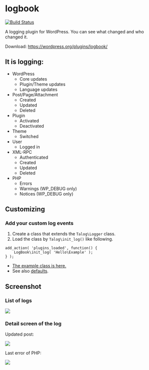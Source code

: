 # logbook

[![Build Status](https://travis-ci.org/tarosky/logbook.svg?branch=master)](https://travis-ci.org/tarosky/logbook)

A logging plugin for WordPress. You can see what changed and who changed it.

Download: https://wordpress.org/plugins/logbook/

## It is logging:

* WordPress
	* Core updates
	* Plugin/Theme updates
	* Language updates
* Post/Page/Attachment
	* Created
	* Updated
	* Deleted
* Plugin
	* Activated
	* Deactivated
* Theme
	* Switched
* User
	* Logged in
* XML-RPC
	* Authenticated
	* Created
	* Updated
	* Deleted
* PHP
	* Errors
	* Warnings (WP_DEBUG only)
	* Notices (WP_DEBUG only)

## Customizing

### Add your custom log events

1. Create a class that extends the `Talog\Logger` class.
2. Load the class by `Talog\init_log()` like following.

```
add_action( 'plugins_loaded', function() {
	LogBook\init_log( 'Hello\Example' );
} );
```

* [The example class is here.](https://github.com/tarosky/logbook/blob/master/example/Example.php)
* See also [defaults](https://github.com/tarosky/logbook/tree/master/src/Logger).

## Screenshot

### List of logs

![](https://www.evernote.com/l/ABUg-wL0wbtAFoQ8dTuN-206ZVeKmSk2NwgB/image.png)

### Detail screen of the log

Updated post:

![](https://www.evernote.com/l/ABWIQoGQcxdAnaPmKKVHawUxZ3UIJfTs64EB/image.png)

Last error of PHP:

![](https://www.evernote.com/l/ABW7wljExtpNLq2XZ5p72-zKkH7PQ6FBYxQB/image.png)
